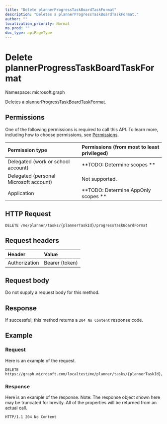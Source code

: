 ```yaml
---
title: "Delete plannerProgressTaskBoardTaskFormat"
description: "Deletes a plannerProgressTaskBoardTaskFormat."
author: ""
localization_priority: Normal
ms.prod: ""
doc_type: apiPageType
---
```


# Delete plannerProgressTaskBoardTaskFormat

Namespace: microsoft.graph

Deletes a [plannerProgressTaskBoardTaskFormat](../resources/plannerprogresstaskboardtaskformat.md).

## Permissions
One of the following permissions is required to call this API. To learn more, including how to choose permissions, see [Permissions](/concepts/permissions-reference.md).

|Permission type|Permissions (from most to least privileged)|
|:---|:---|
|Delegated (work or school account)|**TODO: Determine scopes **|
|Delegated (personal Microsoft account)|Not supported.|
|Application|**TODO: Determine AppOnly scopes **|

## HTTP Request
<!-- {
  "blockType": "ignored"
}
-->
``` http
DELETE /me/planner/tasks/{plannerTaskId}/progressTaskBoardFormat
```

## Request headers
|Header|Value|
|:---|:---|
|Authorization|Bearer {token}|

## Request body
Do not supply a request body for this method.

## Response
If successful, this method returns a `204 No Content` response code.

## Example

### Request
Here is an example of the request.
<!-- {
  "blockType": "request",
  "name": "delete_plannerprogresstaskboardtaskformat"
}
-->
``` http
DELETE https://graph.microsoft.com/localtest/me/planner/tasks/{plannerTaskId}/progressTaskBoardFormat
```

### Response
Here is an example of the response. Note: The response object shown here may be truncated for brevity. All of the properties will be returned from an actual call.
<!-- {
  "blockType": "response",
  "truncated": true
}
-->
``` http
HTTP/1.1 204 No Content
```

